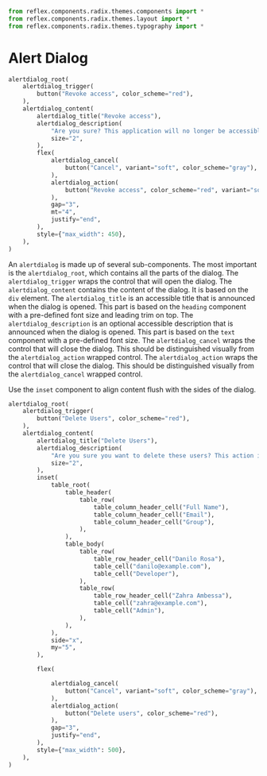 ```python exec
from reflex.components.radix.themes.components import *
from reflex.components.radix.themes.layout import *
from reflex.components.radix.themes.typography import *
```


# Alert Dialog


```python demo
alertdialog_root(
    alertdialog_trigger(
        button("Revoke access", color_scheme="red"),
    ),
    alertdialog_content(
        alertdialog_title("Revoke access"),
        alertdialog_description(
            "Are you sure? This application will no longer be accessible and any existing sessions will be expired.",
            size="2",
        ),
        flex(
            alertdialog_cancel(
                button("Cancel", variant="soft", color_scheme="gray"),
            ),
            alertdialog_action(
                button("Revoke access", color_scheme="red", variant="solid"),
            ),
            gap="3",
            mt="4",
            justify="end",
        ),
        style={"max_width": 450},
    ),
)

```

An `alertdialog` is made up of several sub-components. The most important is the `alertdialog_root`, which contains all the parts of the dialog. The `alertdialog_trigger` wraps the control that will open the dialog. The `alertdialog_content` contains the content of the dialog. It is based on the `div` element. The `alertdialog_title` is an accessible title that is announced when the dialog is opened. This part is based on the `heading` component with a pre-defined font size and leading trim on top. The `alertdialog_description` is an optional accessible description that is announced when the dialog is opened. This part is based on the `text` component with a pre-defined font size. The `alertdialog_cancel` wraps the control that will close the dialog. This should be distinguished visually from the `alertdialog_action` wrapped control. The `alertdialog_action` wraps the control that will close the dialog. This should be distinguished visually from the `alertdialog_cancel` wrapped control.




Use the `inset` component to align content flush with the sides of the dialog.


```python demo
alertdialog_root(
    alertdialog_trigger(
        button("Delete Users", color_scheme="red"),
    ),
    alertdialog_content(
        alertdialog_title("Delete Users"),
        alertdialog_description(
            "Are you sure you want to delete these users? This action is permanent and cannot be undone.",
            size="2",
        ),
        inset(
            table_root(
                table_header(
                    table_row(
                        table_column_header_cell("Full Name"),
                        table_column_header_cell("Email"),
                        table_column_header_cell("Group"),
                    ),
                ),
                table_body(
                    table_row(
                        table_row_header_cell("Danilo Rosa"),
                        table_cell("danilo@example.com"),
                        table_cell("Developer"),
                    ),
                    table_row(
                        table_row_header_cell("Zahra Ambessa"),
                        table_cell("zahra@example.com"),
                        table_cell("Admin"),
                    ),
                ),
            ),
            side="x",
            my="5",
        ),

        flex(

            alertdialog_cancel(
                button("Cancel", variant="soft", color_scheme="gray"),
            ),
            alertdialog_action(
                button("Delete users", color_scheme="red"),
            ),
            gap="3",
            justify="end",
        ),
        style={"max_width": 500},
    ),
)
```

